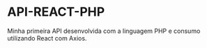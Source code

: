# API-REACT-PHP
Minha primeira API desenvolvida com a linguagem PHP e consumo utilizando React com Axios. 
